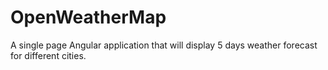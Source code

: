 # OpenWeatherMap
A single page Angular application that will display 5 days weather forecast for different cities.
